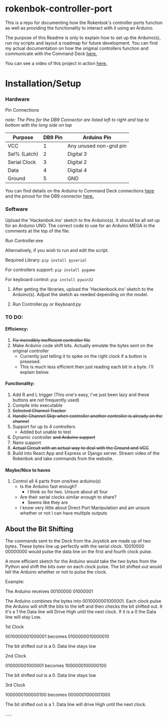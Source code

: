 # rokenbok-controller-port
This is a repo for documenting how the Rokenbok's controller ports function as well as providing the functionality to interact with it using an Arduino.

The purpose of this Readme is only to explain how to set up the Arduino(s), run my scripts and layout a roadmap for future development. You can find my actual documentation on how the original controllers function and communicate with the Command Deck [here.](Documentation/controller-port.md)

You can see a video of this project in action [here.](https://www.youtube.com/watch?v=4-s3MExh7sA)

# Installation/Setup
### Hardware
Pin Connections

*note: The Pins for the DB9 Connector are listed left to right and top to bottom with the long side on top*

| Purpose|  DB9 Pin | Arduino Pin |
| --- | --- | ---|
| VCC | 1 | Any unused non-gnd pin|
| Sel% (Latch) | 2 | Digital 3 |
| Serial Clock | 3 | Digital 2|
| Data | 4 | Digital 4|
| Ground | 5 | GND|

You can find details on the Arduino to Command Deck connections [here](Documentation/Connections.png) and the pinout for the DB9 connector [here.](Documentation/Controller-Pinout.txt)


### Software
Upload the 'Hackenbok.ino' sketch to the Arduino(s). It should be all set up for an Arduino UNO. The correct code to use for an Arduino MEGA in the comments at the top of the file.

Run Controller.exe

Alternatively, if you wish to run and edit the script.

Required Library: ```pip install pyserial```

For controllers support: ```pip install pygame```

For keyboard control: ```pip install pywin32```

1. After getting the libraries, upload the 'Hackenbock.ino' sketch to the Arduino(s). Adjust the sketch as needed depending on the model. 

2. Run Controller.py or Keyboard.py


### TO DO:

#### Efficiency:
1. ~~Fix incredibly inefficient controller file~~
2. Make Arduino code shift bits. Actually emulate the bytes sent on the original controller
   - Currently just telling it to spike on the right clock if a button is presesed. 
   - This is much less efficient then just reading each bit in a byte. I'll explain below.

#### Functionality: 

1. Add R and L trigger (This one's easy, I've just been lazy and these buttons are not frequently used)
2. Compile into executable
3. ~~Selected Channel Tracker~~
4. ~~Handle Channel Skip when controller another controller is already on the channel~~
5. Support for up to 4 controllers 
   - Added but unable to test
6. Dynamic controller ~~and Arduino support~~
7. Nano support
8. ~~Actual Circuit with an actual way to deal with the Ground and VCC~~
9. Build into React App and Express or Django server. Stream video of the Rokenbok and take commands from the website.

#### Maybe/Nice to haves

1. Control all 4 parts from one/two arduino(s)
   - Is the Arduino fast enough? 
     - I think so for two. Unsure about all four
   - Are their serial clocks similar enough to share?
     - Seems like they are
   - I know very little about Direct Port Manipulation and am unsure whether or not I can have multiple outputs



## About the Bit Shifting

The commands sent to the Deck from the Joystick are made up of two bytes. These bytes line up perfectly with the serial clock. 10010000 00000000 would pulse the data line on the first and fourth clock pulse. 

A more efficient sketch for the Arduino would take the two bytes from the Python and shift the bits over on each clock pulse. The bit shifted out would tell the Arduino whether or not to pulse the clock.

Example:

The Arduino receives 00100000 01000001

The Arduino combines the bytes into 0010000001000001. Each clock pulse the Arduino will shift the bits to the left and then checks the bit shifted out. It it's a 1 the Data line will Drive High until the next clock. If it is a 0 the Data line will stay Low.

1st Clock

0010000001000001 becomes 0100000010000010

The bit shifted out is a 0. Data line stays low

2nd Clock

010000001000001 becomes 1000000100000100

The bit shifted out is a 0. Data line stays low

3rd Clock

1000000100000100 becomes 0000001000001000

The bit shifted out is a 1. Data line will drive High until the next clock.

.....

